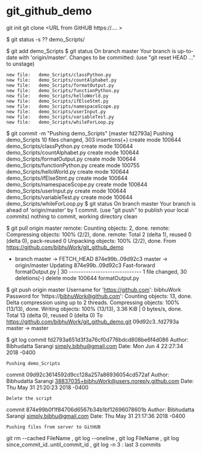 # git_github_demo

git init
git clone <URL from GitHUB https://.... >

$ git status -s
?? demo_Scripts/

$ git add demo_Scripts
$ git status
On branch master
Your branch is up-to-date with 'origin/master'.
Changes to be committed:
  (use "git reset HEAD <file>..." to unstage)

	new file:   demo_Scripts/classPython.py
	new file:   demo_Scripts/countAlphabet.py
	new file:   demo_Scripts/formatOutput.py
	new file:   demo_Scripts/functionPython.py
	new file:   demo_Scripts/helloWorld.py
	new file:   demo_Scripts/ifElseStmt.py
	new file:   demo_Scripts/namespaceScope.py
	new file:   demo_Scripts/userInput.py
	new file:   demo_Scripts/variableTest.py
	new file:   demo_Scripts/whileForLoop.py

$ git commit -m "Pushing demo_Scripts"
[master fd2793a] Pushing demo_Scripts
 10 files changed, 303 insertions(+)
 create mode 100644 demo_Scripts/classPython.py
 create mode 100644 demo_Scripts/countAlphabet.py
 create mode 100644 demo_Scripts/formatOutput.py
 create mode 100644 demo_Scripts/functionPython.py
 create mode 100755 demo_Scripts/helloWorld.py
 create mode 100644 demo_Scripts/ifElseStmt.py
 create mode 100644 demo_Scripts/namespaceScope.py
 create mode 100644 demo_Scripts/userInput.py
 create mode 100644 demo_Scripts/variableTest.py
 create mode 100644 demo_Scripts/whileForLoop.py
$ git status
On branch master
Your branch is ahead of 'origin/master' by 1 commit.
  (use "git push" to publish your local commits)
nothing to commit, working directory clean

$ git pull origin master
remote: Counting objects: 2, done.
remote: Compressing objects: 100% (2/2), done.
remote: Total 2 (delta 1), reused 0 (delta 0), pack-reused 0
Unpacking objects: 100% (2/2), done.
From https://github.com/bibhuWork/git_github_demo
 * branch            master     -> FETCH_HEAD
   874e99b..09d92c3  master     -> origin/master
Updating 874e99b..09d92c3
Fast-forward
 formatOutput.py | 30 ------------------------------
 1 file changed, 30 deletions(-)
 delete mode 100644 formatOutput.py


$ git push origin master
Username for 'https://github.com': bibhuWork
Password for 'https://bibhuWork@github.com': 
Counting objects: 13, done.
Delta compression using up to 2 threads.
Compressing objects: 100% (13/13), done.
Writing objects: 100% (13/13), 3.36 KiB | 0 bytes/s, done.
Total 13 (delta 0), reused 0 (delta 0)
To https://github.com/bibhuWork/git_github_demo.git
   09d92c3..fd2793a  master -> master

$ git log
commit fd2793a651d3f3a76cf0d776bdcd808be6f4d086
Author: Bibhudatta Sarangi <simply.bibhu@gmail.com>
Date:   Mon Jun 4 22:27:34 2018 -0400

    Pushing demo_Scripts

commit 09d92c3614592d9cc128a257a86936054cd572af
Author: Bibhudatta Sarangi <38837035+bibhuWork@users.noreply.github.com>
Date:   Thu May 31 21:20:23 2018 -0400

    Delete the script

commit 874e99b0f1f84706d6567b34b1bf12696078601b
Author: Bibhudatta Sarangi <simply.bibhu@gmail.com>
Date:   Thu May 31 21:17:36 2018 -0400

    Pushing files from server to GitHUB


git rm --cached FileName ,
git log --oneline ,
git log FileName ,
git log since_commit_id..until_commit_id , 
git log -n 3 : last 3 commits 
